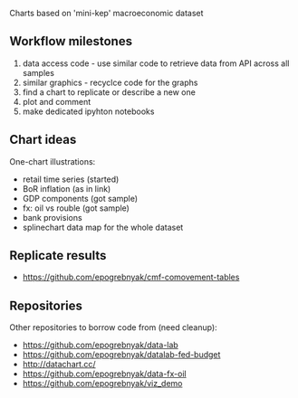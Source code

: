 Charts based on 'mini-kep' macroeconomic dataset

## Workflow milestones

1. data access code - use similar code to retrieve data from API across all samples
2. similar graphics - recyclce code for the graphs
3. find a chart to replicate or describe a new one
4. plot and comment
5. make dedicated ipyhton notebooks

## Chart ideas

One-chart illustrations:

- retail time series (started)
- BoR inflation (as in link)
- GDP components (got sample)
- fx: oil vs rouble (got sample)
- bank provisions
- splinechart data map for the whole dataset

## Replicate results

- <https://github.com/epogrebnyak/cmf-comovement-tables>

## Repositories

Other repositories to borrow code from (need cleanup):

- <https://github.com/epogrebnyak/data-lab>
- <https://github.com/epogrebnyak/datalab-fed-budget>
- <http://datachart.cc/>
- <https://github.com/epogrebnyak/data-fx-oil>
- <https://github.com/epogrebnyak/viz_demo>

